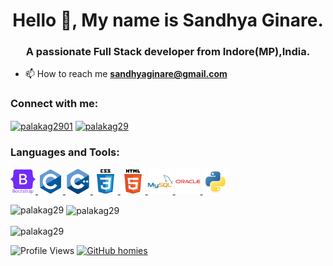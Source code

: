 <html>
<h1 align="center">Hello 👋, My name is Sandhya Ginare.</h1>
<h3 align="center">A passionate Full Stack developer from Indore(MP),India.</h3>


- 📫 How to reach me **sandhyaginare@gmail.com**

<h3 align="left">Connect with me:</h3>
<p align="left">
<a href="https://www.linkedin.com/in/sandhyaginare" target="blank"><img align="center" src="https://raw.githubusercontent.com/rahuldkjain/github-profile-readme-generator/master/src/images/icons/Social/linked-in-alt.svg" alt="palakag2901" height="30" width="40" /></a>
<a href="https://instagram.com/palakag29" target="blank"><img align="center" src="https://raw.githubusercontent.com/rahuldkjain/github-profile-readme-generator/master/src/images/icons/Social/instagram.svg" alt="palakag29" height="30" width="40" /></a>
</p>

<h3 align="left">Languages and Tools:</h3>
<p align="left"> <a href="https://getbootstrap.com" target="_blank" rel="noreferrer"> <img src="https://raw.githubusercontent.com/devicons/devicon/master/icons/bootstrap/bootstrap-plain-wordmark.svg" alt="bootstrap" width="40" height="40"/> </a> <a href="https://www.cprogramming.com/" target="_blank" rel="noreferrer"> <img src="https://raw.githubusercontent.com/devicons/devicon/master/icons/c/c-original.svg" alt="c" width="40" height="40"/> </a> <a href="https://www.w3schools.com/cpp/" target="_blank" rel="noreferrer"> <img src="https://raw.githubusercontent.com/devicons/devicon/master/icons/cplusplus/cplusplus-original.svg" alt="cplusplus" width="40" height="40"/> </a> <a href="https://www.w3schools.com/css/" target="_blank" rel="noreferrer"> <img src="https://raw.githubusercontent.com/devicons/devicon/master/icons/css3/css3-original-wordmark.svg" alt="css3" width="40" height="40"/> </a> <a href="https://www.w3.org/html/" target="_blank" rel="noreferrer"> <img src="https://raw.githubusercontent.com/devicons/devicon/master/icons/html5/html5-original-wordmark.svg" alt="html5" width="40" height="40"/> </a> <a href="https://www.mysql.com/" target="_blank" rel="noreferrer"> <img src="https://raw.githubusercontent.com/devicons/devicon/master/icons/mysql/mysql-original-wordmark.svg" alt="mysql" width="40" height="40"/> </a> <a href="https://www.oracle.com/" target="_blank" rel="noreferrer"> <img src="https://raw.githubusercontent.com/devicons/devicon/master/icons/oracle/oracle-original.svg" alt="oracle" width="40" height="40"/> </a> <a href="https://www.python.org" target="_blank" rel="noreferrer"> <img src="https://raw.githubusercontent.com/devicons/devicon/master/icons/python/python-original.svg" alt="python" width="40" height="40"/> </a> </p>

<p><img align="left" src="https://github-readme-stats.vercel.app/api/top-langs?username=palakag29&show_icons=true&locale=en&layout=compact" alt="palakag29" /></p>

<p>&nbsp;<img align="center" src="https://github-readme-stats.vercel.app/api?username=palakag29&show_icons=true&locale=en" alt="palakag29" /></p>

<p><img align="center" src="https://github-readme-streak-stats.herokuapp.com/?user=palakag29&" alt="palakag29" /></p>

![Profile Views](https://komarev.com/ghpvc/?username=palakag29)
[![GitHub homies](https://img.shields.io/github/followers/palakag29?label=Buds&style=social)](https://github.com/palakag29)
</html>
